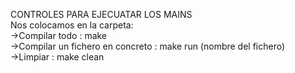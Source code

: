 CONTROLES PARA EJECUATAR LOS MAINS </br>
Nos colocamos en la carpeta: </br>
                            ->Compilar todo : make </br>
                            ->Compilar un fichero en concreto : make run (nombre del fichero) </br>
                            ->Limpiar : make clean
